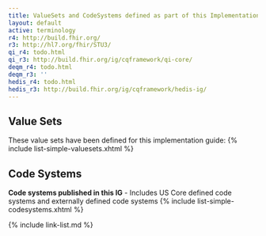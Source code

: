 ```yaml
---
title: ValueSets and CodeSystems defined as part of this Implementation Guide
layout: default
active: terminology
r4: http://build.fhir.org/
r3: http://hl7.org/fhir/STU3/
qi_r4: todo.html
qi_r3: http://build.fhir.org/ig/cqframework/qi-core/
deqm_r4: todo.html
deqm_r3: ''
hedis_r4: todo.html
hedis_r3: http://build.fhir.org/ig/cqframework/hedis-ig/
---
```

## Value Sets

These value sets have been defined for this implementation guide:
{% include list-simple-valuesets.xhtml %}

## Code Systems

**Code systems published in this IG** - Includes US Core defined code systems and externally defined code systems
{% include list-simple-codesystems.xhtml %}

{% include link-list.md %}

<br />
